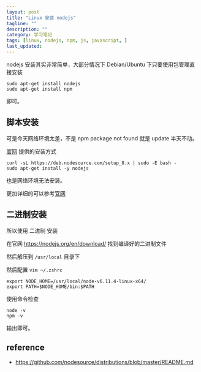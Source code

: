 ```yaml
---
layout: post
title: "Linux 安装 nodejs"
tagline: ""
description: ""
category: 学习笔记
tags: [linux, nodejs, npm, js, javascript, ]
last_updated:
---
```


nodejs 安装其实非常简单，大部分情况下 Debian/Ubuntu 下只要使用包管理直接安装

	sudo apt-get install nodejs
	sudo apt-get install npm

即可。

## 脚本安装
可是今天网络环境太差，不是 npm package not found 就是 update 半天不动。

[官网](https://nodejs.org/en/download/package-manager/) 提供的安装方式

    curl -sL https://deb.nodesource.com/setup_8.x | sudo -E bash -
	sudo apt-get install -y nodejs

也是网络环境无法安装。

更加详细的可以参考[官网](https://nodejs.org/en/download/package-manager/)

## 二进制安装
所以使用 二进制 安装

在官网 <https://nodejs.org/en/download/> 找到编译好的二进制文件

然后解压到 `/usr/local` 目录下

然后配置 `vim ~/.zshrc`

	export NODE_HOME=/usr/local/node-v6.11.4-linux-x64/
	export PATH=$NODE_HOME/bin:$PATH

使用命令检查

	node -v
	npm -v

输出即可。

## reference

- <https://github.com/nodesource/distributions/blob/master/README.md>
